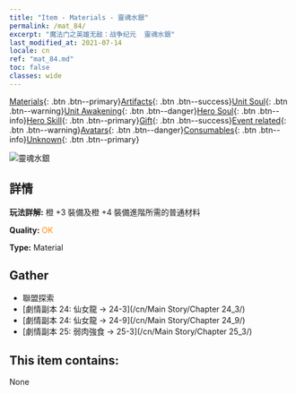 ```yaml
---
title: "Item - Materials - 靈魂水銀"
permalink: /mat_84/
excerpt: "魔法门之英雄无敌：战争纪元  靈魂水銀"
last_modified_at: 2021-07-14
locale: cn
ref: "mat_84.md"
toc: false
classes: wide
---
```

 [Materials](/ItemsCN/){: .btn .btn--primary}[Artifacts](/ItemsCN/Artifacts/){: .btn .btn--success}[Unit Soul](/ItemsCN/UnitSoul/){: .btn .btn--warning}[Unit Awakening](/ItemsCN/UnitAwakening/){: .btn .btn--danger}[Hero Soul](/ItemsCN/HeroSoul/){: .btn .btn--info}[Hero Skill](/ItemsCN/HeroSkill/){: .btn .btn--primary}[Gift](/ItemsCN/Gift/){: .btn .btn--success}[Event related](/ItemsCN/Events/){: .btn .btn--warning}[Avatars](/ItemsCN/Avatars/){: .btn .btn--danger}[Consumables](/ItemsCN/Consumables/){: .btn .btn--info}[Unknown](/ItemsCN/Unknown/){: .btn .btn--primary}

 ![靈魂水銀](/images/t/i_cailiao_shuiyin3.png)

## 詳情
 **玩法詳解:** 橙 +3 裝備及橙 +4 裝備進階所需的普通材料

 **Quality:** <span style="color: #FF8C00">OK</span>

 **Type:** Material

## Gather

*    聯盟探索 
*    [劇情副本 24: 仙女龍 -> 24-3](/cn/Main Story/Chapter 24_3/) 
*    [劇情副本 24: 仙女龍 -> 24-9](/cn/Main Story/Chapter 24_9/) 
*    [劇情副本 25: 弱肉強食 -> 25-3](/cn/Main Story/Chapter 25_3/) 

## This item contains:

  None

